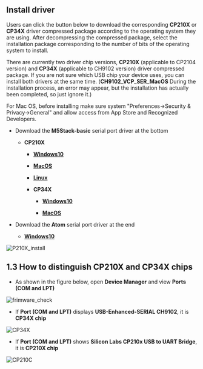 

##  Install driver

Users can click the button below to download the corresponding **CP210X** or **CP34X** driver compressed package according to the operating system they are using. After decompressing the compressed package, select the installation package corresponding to the number of bits of the operating system to install.

There are currently two driver chip versions, **CP210X** (applicable to CP2104 version) and **CP34X** (applicable to CH9102 version) driver compressed package. If you are not sure which USB chip your device uses, you can install both drivers at the same time. (**CH9102_VCP_SER_MacOS** During the installation process, an error may appear, but the installation has actually been completed, so just ignore it.)

For Mac OS, before installing make sure system "Preferences->Security & Privacy->General" and allow access from App Store and Recognized Developers.



- Download the **M5Stack-basic** serial port driver at the bottom

  - **CP210X**
    - [ **Windows10** ](https://download.elephantrobotics.com/software/drivers/CP210x_VCP_Windows.zip)
    - [ **MacOS** ](https://download.elephantrobotics.com/software/drivers/CP210x_VCP_MacOS.zip)
    - [ **Linux** ](https://download.elephantrobotics.com/software/drivers/CP210x_VCP_Linux.zip)
    
    - **CP34X**
  
      - [ **Windows10** ](https://download.elephantrobotics.com/software/drivers/CH9102_VCP_SER_Windows.exe)
  
      - [ **MacOS** ](https://download.elephantrobotics.com/software/drivers/CH9102_VCP_MacOS.zip)
  
        

- Download the **Atom** serial port driver at the end

  - [ **Windows10** ](https://download.elephantrobotics.com/software/drivers/CDM21228_Setup.zip)


![P210X_install](C:\Users\Administrator\Desktop\320_mystudio_gitbook截图\en\img\4.1.1.2-CP210X_install.gif)



## 1.3 How to distinguish CP210X and CP34X chips

- As shown in the figure below, open **Device Manager** and view **Ports (COM and LPT)**

![frimware_check](C:\Users\Administrator\Desktop\320_mystudio_gitbook截图\en\img\4.1.1.3-firmware_check.gif)

  * If **Port (COM and LPT)** displays **USB-Enhanced-SERIAL CH9102**, it is **CP34X chip**

![CP34X](C:\Users\Administrator\Desktop\320_mystudio_gitbook截图\en\img\4.1.1.3-CP34X.png)

  * If **Port (COM and LPT)** shows **Silicon Labs CP210x USB to UART Bridge**, it is **CP210X chip**

![CP210C](C:\Users\Administrator\Desktop\320_mystudio_gitbook截图\en\img\4.1.1.3-CP210X.png)

